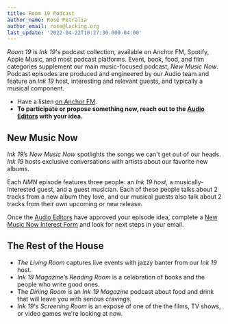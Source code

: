 ```yaml
---
title: Room 19 Podcast
author_name: Rose Petralia
author_email: rose@lacking.org
last_update: '2022-04-22T10:27:30.000-04:00'
---
```

_Room 19_ is _Ink 19_'s podcast collection, available on Anchor FM, Spotify, Apple Music, and most podcast platforms. Event, book, food, and film categories supplement our main music-focused podcast, _New Music Now_. Podcast episodes are produced and engineered by our Audio team and feature an _Ink 19_ host, interesting and relevant guests, and typically a musical component.

- Have a listen [on Anchor FM](https://anchor.fm/ink19-nmn).
- __To participate or propose something new, reach out to the [Audio Editors](mailto:audio@ink19.com) with your idea.__

## New Music Now

_Ink 19_’s _New Music Now_ spotlights the songs we can't get out of our heads. _Ink 19_ hosts exclusive conversations with artists about our favorite new albums.

Each _NMN_ episode features three people: an _Ink 19 host_, a musically-interested guest, and a guest musician. Each of these people talks about 2 tracks from a new album they love, and our musical guests also talk about 2 tracks from their own upcoming or new release.

Once the [Audio Editors](mailto:audio@ink19.com) have approved your episode idea, complete a [New Music Now Interest Form](https://docs.google.com/forms/d/1BExGAH6g3QUrQ3QNMU_AMAS7jPbYA9XSCy8vQ9yr01M/edit) and look for next steps in your email.

## The Rest of the House

- _The Living Room_ captures live events with jazzy banter from our _Ink 19_ host.
- _Ink 19 Magazine_’s _Reading Room_ is a celebration of books and the people who write good ones.
- The _Dining Room_ is an _Ink 19 Magazine_ podcast about food and drink that will leave you with serious cravings.
- _Ink 19_'s _Screening Room_ is an expos&eacute; of one of the the films, TV shows, or video games we're looking at now.

&nbsp;
